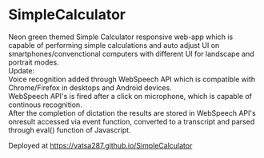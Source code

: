 # SimpleCalculator
Neon green themed Simple Calculator responsive web-app which is capable of performing simple calculations and auto adjust UI on smartphones/convenctional computers with different UI for landscape and portrait modes.  
Update:  
Voice recognition added through WebSpeech API which is compatible with Chrome/Firefox in desktops and Android devices.  
WebSpeech API's is fired after a click on microphone, which is capable of continous recognition.  
After the completion of dictation the results are stored in WebSpeech API's onresult accessed via event function, converted to a transcript and parsed through eval() function of Javascript.  

Deployed at https://vatsa287.github.io/SimpleCalculator
